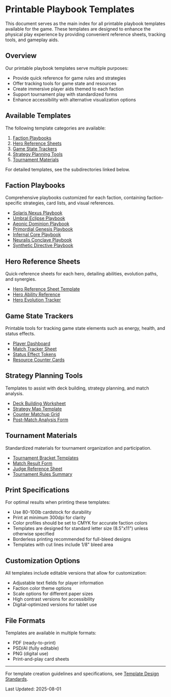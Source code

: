 # Printable Playbook Templates

This document serves as the main index for all printable playbook templates available for the game. These templates are designed to enhance the physical play experience by providing convenient reference sheets, tracking tools, and gameplay aids.

## Overview

Our printable playbook templates serve multiple purposes:
- Provide quick reference for game rules and strategies
- Offer tracking tools for game state and resources
- Create immersive player aids themed to each faction
- Support tournament play with standardized forms
- Enhance accessibility with alternative visualization options

## Available Templates

The following template categories are available:

1. [Faction Playbooks](#faction-playbooks)
2. [Hero Reference Sheets](#hero-reference-sheets)
3. [Game State Trackers](#game-state-trackers)
4. [Strategy Planning Tools](#strategy-planning-tools)
5. [Tournament Materials](#tournament-materials)

For detailed templates, see the subdirectories linked below.

## Faction Playbooks

Comprehensive playbooks customized for each faction, containing faction-specific strategies, card lists, and visual references.

- [Solaris Nexus Playbook](playbooks/solaris_nexus_playbook.md)
- [Umbral Eclipse Playbook](playbooks/umbral_eclipse_playbook.md)
- [Aeonic Dominion Playbook](playbooks/aeonic_dominion_playbook.md)
- [Primordial Genesis Playbook](playbooks/primordial_genesis_playbook.md)
- [Infernal Core Playbook](playbooks/infernal_core_playbook.md)
- [Neuralis Conclave Playbook](playbooks/neuralis_conclave_playbook.md)
- [Synthetic Directive Playbook](playbooks/synthetic_directive_playbook.md)

## Hero Reference Sheets

Quick-reference sheets for each hero, detailing abilities, evolution paths, and synergies.

- [Hero Reference Sheet Template](playbooks/templates/hero_reference_template.md)
- [Hero Ability Reference](playbooks/templates/hero_ability_reference.md)
- [Hero Evolution Tracker](playbooks/templates/hero_evolution_tracker.md)

## Game State Trackers

Printable tools for tracking game state elements such as energy, health, and status effects.

- [Player Dashboard](playbooks/templates/player_dashboard.md)
- [Match Tracker Sheet](playbooks/templates/match_tracker.md)
- [Status Effect Tokens](playbooks/templates/status_effect_tokens.md)
- [Resource Counter Cards](playbooks/templates/resource_counter_cards.md)

## Strategy Planning Tools

Templates to assist with deck building, strategy planning, and match analysis.

- [Deck Building Worksheet](playbooks/templates/deck_building_worksheet.md)
- [Strategy Map Template](playbooks/templates/strategy_map_template.md)
- [Counter Matchup Grid](playbooks/templates/counter_matchup_grid.md)
- [Post-Match Analysis Form](playbooks/templates/post_match_analysis_form.md)

## Tournament Materials

Standardized materials for tournament organization and participation.

- [Tournament Bracket Templates](playbooks/templates/tournament_bracket_templates.md)
- [Match Result Form](playbooks/templates/match_result_form.md)
- [Judge Reference Sheet](playbooks/templates/judge_reference_sheet.md)
- [Tournament Rules Summary](playbooks/templates/tournament_rules_summary.md)

## Print Specifications

For optimal results when printing these templates:

- Use 80-100lb cardstock for durability
- Print at minimum 300dpi for clarity
- Color profiles should be set to CMYK for accurate faction colors
- Templates are designed for standard letter size (8.5"x11") unless otherwise specified
- Borderless printing recommended for full-bleed designs
- Templates with cut lines include 1/8" bleed area

## Customization Options

All templates include editable versions that allow for customization:

- Adjustable text fields for player information
- Faction color theme options
- Scale options for different paper sizes
- High contrast versions for accessibility
- Digital-optimized versions for tablet use

## File Formats

Templates are available in multiple formats:

- PDF (ready-to-print)
- PSD/AI (fully editable)
- PNG (digital use)
- Print-and-play card sheets

---

For template creation guidelines and specifications, see [Template Design Standards](playbooks/template_design_standards.md).

Last Updated: 2025-08-01